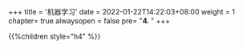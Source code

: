 +++
title = '机器学习'
date =  2022-01-22T14:22:03+08:00
weight = 1
chapter= true
alwaysopen = false
pre= "<b>4. </b>"
+++

{{%children style="h4" %}}
